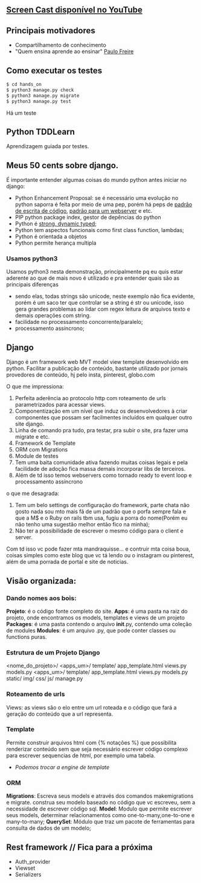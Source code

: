 
## [Screen Cast disponível no YouTube](https://youtu.be/G2IK3oAnXS0)

## Principais motivadores
  - Compartilhamento de conhecimento
  - "Quem ensina aprende ao ensinar" [Paulo Freire](https://pt.wikipedia.org/wiki/Paulo_Freire)

## Como executar os testes

``` bash
$ cd hands_on
$ python3 manage.py check
$ python3 manage.py migrate
$ python3 manage.py test

```

Há um teste 

## Python TDDLearn 
  Aprendizagem guiada por testes.

## Meus 50 cents sobre django.

É importante entender algumas coisas do mundo python antes iniciar no django:
 - Python Enhancement Proposal: se é necessário uma evolução no python saporra é feita por meio de uma pep, porém há peps de [padrão de escrita de código](https://www.python.org/dev/peps/pep-0008/), [padrão para um webserver](https://www.python.org/dev/peps/pep-0333/) e etc.
 - PIP python package index, gestor de depências do python
 - Python é [strong, dynamic typed](https://wiki.python.org/moin/Why%20is%20Python%20a%20dynamic%20language%20and%20also%20a%20strongly%20typed%20language);
 - Python tem aspectos funcionais como first class function, lambdas;
 - Python é orientada a objetos
 - Python permite herança multipla

### Usamos python3
Usamos python3 nesta demonstração, principalmente pq eu quis estar aderente ao que de mais novo é utilizado e pra entender quais são as principais diferenças
 - sendo elas, todas strings são unicode, neste exemplo não fica evidente, porém é um saco ter que controlar se a string é str ou unicode, isso gera grandes problemas ao lidar com regex leitura de arquivos texto e demais operações com string.
 - facilidade no processamento concorrente/paralelo;
 - processamento assíncrono;

## Django
Django é um framework web MVT model view template desenvolvido em python.
Facilitar a publicação de conteúdo, bastante utilizado por jornais provedores de conteúdo, hj pelo insta, pinterest, globo.com

O que me impressiona:
1. Perfeita aderência ao protocolo http com roteamento de urls parametrizados para acessar views.
2. Componentização em um nível que induz os desenvolvedores à criar componentes que possam ser facilmentes incluídos em qualquer outro site django.
3. Linha de comando pra tudo, pra testar, pra subir o site, pra fazer uma migrate e etc.
4. Framework de Template
5. ORM com Migrations
6. Module de testes
7. Tem uma baita comunidade ativa fazendo muitas coisas legais e pela facilidade de adoção fica massa demais incorporar libs de terceiros.
8. Além de td isso temos webservers como tornado ready to event loop e processamento assíncrono

o que me desagrada:
1. Tem um belo settings de configuração do framework, parte chata não gosto nada sou mto mais fã de um padrão que o porfa sempre fala e que a M$ e o Ruby on rails tbm usa, fugiu a porra do nome(Porém eu não tenho uma sugestão melhor então fico na minha);
2. Não ter a possibilidade de escrever o mesmo código para o client e server.

Com td isso vc pode fazer mta mandraquisse... e contruir mta coisa boua, coisas simples como este blog que vc tá lendo ou o instagram ou pinterest, além de uma porrada de portal e site de noticias.

## Visão organizada:

### Dando nomes aos bois:
**Projeto**: é o código fonte completo do site.
**Apps**: é uma pasta na raiz do projeto, onde encontramos os models, templates e views de um projeto
**Packages**: é uma pasta contendo o arquivo __init__.py, contendo uma coleção de modules
**Modules**: é um arquivo .py, que pode conter classes ou functions puras.

### Estrutura de um Projeto Django
<nome_do_projeto>/
    <apps_um>/
        template/
            app_template.html
        views.py
        models.py
    <apps_um>/
        template/
            app_template.html
        views.py
        models.py
    static/
        img/
        css/
        js/
    manage.py

### Roteamento de urls
Views: as views são o elo entre um url roteada e o código que fará a geração do conteúdo que a url representa.

### Template
Permite construir arquivos html com {% notações %} que possibilita renderizar conteúdo sem que seja necessário escrever código complexo para escrever sequencias de html, por exemplo uma tabela.
 - *Podemos trocar a engine de template*

### ORM
**Migrations**: Escreva seus models e através dos comandos makemigrations e migrate. construa seu modelo baseado no código que vc escreveu, sem a necessidade de escrever código sql.
**Model**: Modulo que permite escrever seus models, determinar relacionamentos como one-to-many,one-to-one e many-to-many;
**QuerySet**: Módulo que traz um pacote de ferramentas para consulta de dados de um modelo;


## Rest framework      // Fica para a próxima
- Auth_provider
- Viewset
- Serializers

